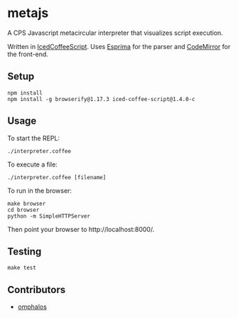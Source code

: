 metajs
======

A CPS Javascript metacircular interpreter that visualizes script execution.

Written in [IcedCoffeeScript][2]. Uses [Esprima][1] for the parser and
[CodeMirror][3] for the front-end.

Setup
-----

    npm install
    npm install -g browserify@1.17.3 iced-coffee-script@1.4.0-c

Usage
-----

To start the REPL:

    ./interpreter.coffee

To execute a file:

    ./interpreter.coffee [filename]

To run in the browser:

    make browser
    cd browser
    python -m SimpleHTTPServer

Then point your browser to http://localhost:8000/.

Testing
-------

    make test

Contributors
------------

* [omphalos](https://github.com/omphalos)

[1]: http://esprima.org/
[2]: http://maxtaco.github.com/coffee-script/
[3]: http://codemirror.net/
